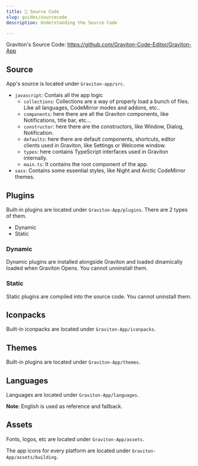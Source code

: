 ```yaml
---
title: 🧠 Source Code
slug: guides/sourcecode
description: Understanding the Source Code

---
```



Graviton's Source Code: https://github.com/Graviton-Code-Editor/Graviton-App

## Source

App's source is located under `Graviton-app/src`. 

* `javascript`: Contais all the app logic
	- `collections`: Collections are a way of properly load a bunch of files. Like all languages, CodeMirror modes and addons, etc..
	- `components`: here there are all the Graviton components, like Notifications, title bar, etc...
	- `constructor`: here there are the constructors, like Window, Dialog, Notification.
	- `defaults`: here there are default components, shortcuts, editor clients used in Graviton, like Settings or Welcome window.
	- `types`: here contains TypeScript interfaces used in Graviton internally.
	- `main.ts`: It contains the root component of the app.
* `sass`: Contains some essential styles, like Night and Arctic CodeMirror themes.

## Plugins
Built-in plugins are located under `Graviton-App/plugins`. There are 2 types of them.
* Dynamic
* Static

### Dynamic
Dynamic plugins are installed alongside Graviton and loaded dinamically loaded when Graviton Opens.
You cannot unninstall them.


### Static
Static plugins are compiled into the source code. You cannot uninstall them.

## Iconpacks
Built-in iconpacks are located under `Graviton-App/iconpacks`.

## Themes
Built-in plugins are located under `Graviton-App/themes`.

## Languages
Languages are located under `Graviton-App/languages`.

**Note**: English is used as reference and fallback.

## Assets
Fonts, logos, etc are located under `Graviton-App/assets`.

The app icons for every platform are located under `Graviton-App/assets/building`.



